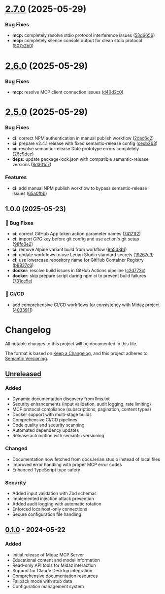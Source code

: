 # [2.7.0](https://github.com/lerianstudio/midaz-mcp-server/compare/v2.6.0...v2.7.0) (2025-05-29)


### Bug Fixes

* **mcp:** completely resolve stdio protocol interference issues ([53d6656](https://github.com/lerianstudio/midaz-mcp-server/commit/53d665686ec19e11f6ec89aca43bf16d280b7b59))
* **mcp:** completely silence console output for clean stdio protocol ([507c2b0](https://github.com/lerianstudio/midaz-mcp-server/commit/507c2b02b529226332a15f70d4dbcf82ca442815))

# [2.6.0](https://github.com/lerianstudio/midaz-mcp-server/compare/v2.5.0...v2.6.0) (2025-05-29)


### Bug Fixes

* **mcp:** resolve MCP client connection issues ([d40d2c0](https://github.com/lerianstudio/midaz-mcp-server/commit/d40d2c02dfb26a5cfc0b0f78dd977c69df269c9b))

# [2.5.0](https://github.com/lerianstudio/midaz-mcp-server/compare/v2.4.1...v2.5.0) (2025-05-29)


### Bug Fixes

* **ci:** correct NPM authentication in manual publish workflow ([2dac6c2](https://github.com/lerianstudio/midaz-mcp-server/commit/2dac6c2ecc43d4dbc1c142ef1d7ff6c007c19f20))
* **ci:** prepare v2.4.1 release with fixed semantic-release config ([cecb263](https://github.com/lerianstudio/midaz-mcp-server/commit/cecb2638ff040d80425b024c3e56f2109a12152b))
* **ci:** resolve semantic-release Date prototype errors completely ([26c9dec](https://github.com/lerianstudio/midaz-mcp-server/commit/26c9dec36bec82e5a7b75d860c853c4bcef0e229))
* **deps:** update package-lock.json with compatible semantic-release versions ([8d301c7](https://github.com/lerianstudio/midaz-mcp-server/commit/8d301c7e59e4f42b74975a69b53f310a2a55a90a))


### Features

* **ci:** add manual NPM publish workflow to bypass semantic-release issues ([65a0fbb](https://github.com/lerianstudio/midaz-mcp-server/commit/65a0fbb6a2f6cdce5740a3f9e2d55e7b966a2318))

## 1.0.0 (2025-05-23)


### 🐛 Bug Fixes

* **ci:** correct GitHub App token action parameter names ([74171f2](https://github.com/lerianstudio/midaz-mcp-server/commit/74171f2436094e9986021f4a393885a4a19b0aa5))
* **ci:** import GPG key before git config and use action's git setup ([98fd3e2](https://github.com/lerianstudio/midaz-mcp-server/commit/98fd3e23f3148b8b5d9bba9f1e391eb7edef4183))
* **ci:** remove Alpine variant build from workflow ([9b5d8b1](https://github.com/lerianstudio/midaz-mcp-server/commit/9b5d8b1f1df81d18ccc4707bb9d5af4106acea46))
* **ci:** update workflows to use Lerian Studio standard secrets ([19267c9](https://github.com/lerianstudio/midaz-mcp-server/commit/19267c9243c971621b26ad6a2d029277efbdd92a))
* **ci:** use lowercase repository name for GitHub Container Registry ([b8837c6](https://github.com/lerianstudio/midaz-mcp-server/commit/b8837c641be9cb5fe58a5b06ac58e59646319422))
* **docker:** resolve build issues in GitHub Actions pipeline ([c2d773c](https://github.com/lerianstudio/midaz-mcp-server/commit/c2d773cd30b69e74903039507016e5394df9a73e))
* **docker:** skip prepare script during npm ci to prevent build failures ([731ce5e](https://github.com/lerianstudio/midaz-mcp-server/commit/731ce5ed5979a02786540f14bbbfb1bc65375a74))


### 👷 CI/CD

* add comprehensive CI/CD workflows for consistency with Midaz project ([4033911](https://github.com/lerianstudio/midaz-mcp-server/commit/40339118c170b8746e9462a95010e202737b56ee))

# Changelog

All notable changes to this project will be documented in this file.

The format is based on [Keep a Changelog](https://keepachangelog.com/en/1.0.0/),
and this project adheres to [Semantic Versioning](https://semver.org/spec/v2.0.0.html).

## [Unreleased]

### Added
- Dynamic documentation discovery from llms.txt
- Security enhancements (input validation, audit logging, rate limiting)
- MCP protocol compliance (subscriptions, pagination, content types)
- Docker support with multi-stage builds
- Comprehensive CI/CD pipelines
- Code quality and security scanning
- Automated dependency updates
- Release automation with semantic versioning

### Changed
- Documentation now fetched from docs.lerian.studio instead of local files
- Improved error handling with proper MCP error codes
- Enhanced TypeScript type safety

### Security
- Added input validation with Zod schemas
- Implemented injection attack prevention
- Added audit logging with automatic rotation
- Enforced localhost-only connections
- Secure configuration file handling

## [0.1.0] - 2024-05-22

### Added
- Initial release of Midaz MCP Server
- Educational content and model information
- Read-only API tools for Midaz interaction
- Support for Claude Desktop integration
- Comprehensive documentation resources
- Fallback mode with stub data
- Configuration management system

[Unreleased]: https://github.com/lerianstudio/midaz-mcp-server/compare/v0.1.0...HEAD
[0.1.0]: https://github.com/lerianstudio/midaz-mcp-server/releases/tag/v0.1.0
